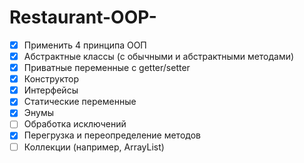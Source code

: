 # Restaurant-OOP-

- [x] Применить 4 принципа ООП
- [x] Абстрактные классы (с обычными и абстрактными методами)
- [x] Приватные переменные с getter/setter
- [x] Конструктор
- [x] Интерфейсы
- [x] Статические переменные
- [x] Энумы
- [ ] Обработка исключений
- [x] Перегрузка и переопределение методов 
- [ ] Коллекции (например, ArrayList)
